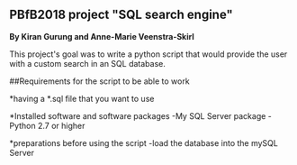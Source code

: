 PBfB2018 project "SQL search engine"
--------------------------------------
**By Kiran Gurung and Anne-Marie Veenstra-Skirl**

This project's goal was to write a python script that would provide the user with a custom search in an SQL database. 

##Requirements for the script to be able to work

*having a *.sql file that you want to use

*Installed software and software packages
    -My SQL Server package
    -Python 2.7 or higher

*preparations before using the script
    -load the database into the mySQL Server
 
